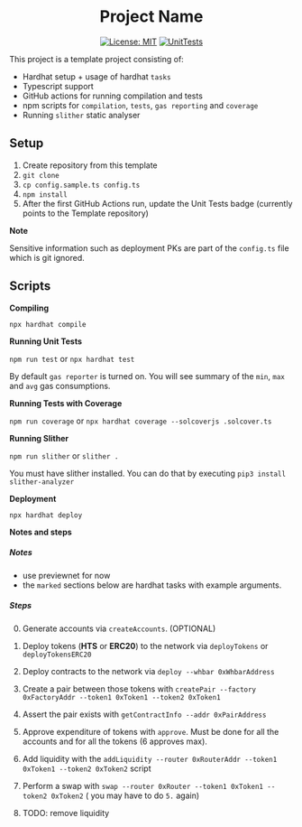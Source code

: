 <div align="center">

# Project Name

[![License: MIT](https://img.shields.io/badge/License-MIT-yellow.svg)](https://opensource.org/licenses/MIT)
[![UnitTests](https://github.com/LimeChain/SmartContracts-Template/actions/workflows/unit-tests.yaml/badge.svg?branch=main)](https://github.com/LimeChain/SmartContracts-Template/actions/workflows/unit-tests.yaml)

</div>

This project is a template project consisting of:
- Hardhat setup + usage of hardhat `tasks`
- Typescript support
- GitHub actions for running compilation and tests 
- npm scripts for `compilation`, `tests`, `gas reporting` and `coverage`
- Running `slither` static analyser

## Setup

1. Create repository from this template
2. `git clone`
3. `cp config.sample.ts config.ts`
4. `npm install`
5. After the first GitHub Actions run, update the Unit Tests badge (currently points to the Template repository)

**Note**

Sensitive information such as deployment PKs are part of the `config.ts` file which is git ignored. 

## Scripts

**Compiling**

`npx hardhat compile`

**Running Unit Tests**

`npm run test` or `npx hardhat test`

By default `gas reporter` is turned on. You will see summary of the `min`, `max` and `avg` gas consumptions.

**Running Tests with Coverage**

`npm run coverage` or `npx hardhat coverage --solcoverjs .solcover.ts`

**Running Slither**

`npm run slither` or `slither .`

You must have slither installed. You can do that by executing `pip3 install slither-analyzer`

**Deployment**

`npx hardhat deploy`


**Notes and steps**

##### Notes
- use previewnet for now
- the `marked` sections below are hardhat tasks with example arguments. 

##### Steps

0. Generate accounts via `createAccounts`. (OPTIONAL)


1. Deploy tokens (**HTS** or **ERC20**) to the network via `deployTokens` or `deployTokensERC20`
2. Deploy contracts to the network via `deploy --whbar 0xWhbarAddress`
3. Create a pair between those tokens with `createPair --factory 0xFactoryAddr --token1 0xToken1 --token2 0xToken1`
4. Assert the pair exists with `getContractInfo --addr 0xPairAddress`
5. Approve expenditure of tokens with `approve`. Must be done for all the accounts and for all the tokens (6 approves max).
6. Add liquidity with the `addLiquidity --router 0xRouterAddr --token1 0xToken1 --token2 0xToken2` script
7. Perform a swap with `swap --router 0xRouter --token1 0xToken1 --token2 0xToken2` ( you may have to do `5.` again)
8. TODO: remove liquidity
